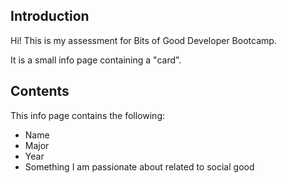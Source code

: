 ## Introduction

Hi! This is my assessment for Bits of Good Developer Bootcamp.

It is a small info page containing a "card".

## Contents

This info page contains the following:

- Name
- Major
- Year
- Something I am passionate about related to social good